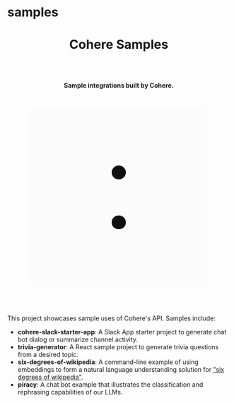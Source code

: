 # samples

<h1 align="center">Cohere Samples</h1>

<br>
<br>

<p align="center">
  <b>Sample integrations built by Cohere.</b><br>
</p>

<br>

<p align="center">
  <img src="cohere-logo.png">
</p>

<br>
<br>

This project showcases sample uses of Cohere's API. Samples include:

- **cohere-slack-starter-app**: A Slack App starter project to generate chat bot dialog or summarize channel activity.
- **trivia-generator**: A React sample project to generate trivia questions from a desired topic.
- **six-degrees-of-wikipedia**: A command-line example of using embeddings to form a natural language understanding solution for ["six degrees of wikipedia"][1].
- **piracy**: A chat bot example that illustrates the classification and rephrasing capabilities of our LLMs.

[1]: https://github.com/jwngr/sdow
